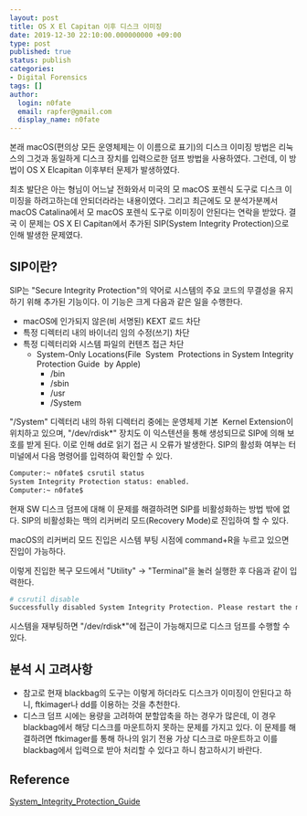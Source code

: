 ```yaml
---
layout: post
title: OS X El Capitan 이후 디스크 이미징
date: 2019-12-30 22:10:00.000000000 +09:00
type: post
published: true
status: publish
categories:
- Digital Forensics
tags: []
author:
  login: n0fate
  email: rapfer@gmail.com
  display_name: n0fate
---
```


본래 macOS(편의상 모든 운영체제는 이 이름으로 표기)의 디스크 이미징 방법은 리눅스의 그것과 동일하게 디스크 장치를 입력으로한 덤프 방법을 사용하였다. 그런데, 이 방법이 OS X Elcapitan 이후부터 문제가 발생하였다.

최초 발단은 아는 형님이 어느날 전화와서 미국의 모 macOS 포렌식 도구로 디스크 이미징을 하려고하는데 안되더라라는 내용이였다. 그리고 최근에도 모 분석가분께서 macOS Catalina에서 모 macOS 포렌식 도구로 이미징이 안된다는 연락을 받았다. 결국 이 문제는 OS X El Capitan에서 추가된 SIP(System Integrity Protection)으로 인해 발생한 문제였다.

## SIP이란?
SIP는 "Secure Integrity Protection"의 약어로 시스템의 주요 코드의 무결성을 유지하기 위해 추가된 기능이다. 이 기능은 크게 다음과 같은 일을 수행한다.

* macOS에 인가되지 않은(비 서명된) KEXT 로드 차단
* 특정 디렉터리 내의 바이너리 임의 수정(쓰기) 차단
* 특정 디렉터리와 시스템 파일의 컨텐츠 접근 차단
  * System-Only Locations(File  System  Protections in System Integrity Protection Guide  by Apple)</strong>
 	  * /bin
 	  * /sbin
 	  * /usr
 	  * /System
  
"/System" 디렉터리 내의 하위 디렉터리 중에는 운영체제 기본  Kernel Extension이 위치하고 있으며, "/dev/rdisk*" 장치도 이 익스텐션을 통해 생성되므로 SIP에 의해 보호를 받게 된다. 이로 인해 dd로 읽기 접근 시 오류가 발생한다. SIP의 활성화 여부는 터미널에서 다음 명령어를 입력하여 확인할 수 있다.

```bash
Computer:~ n0fate$ csrutil status
System Integrity Protection status: enabled.
Computer:~ n0fate$
```

현재 SW 디스크 덤프에 대해 이 문제를 해결하려면 SIP를 비활성화하는 방법 밖에 없다. SIP의 비활성화는 맥의 리커버리 모드(Recovery Mode)로 진입하여 할 수 있다.

macOS의 리커버리 모드 진입은 시스템 부팅 시점에 command+R을 누르고 있으면 진입이 가능하다.

이렇게 진입한 복구 모드에서 "Utility" -> "Terminal"을 눌러 실행한 후 다음과 같이 입력한다.

```bash
# csrutil disable
Successfully disabled System Integrity Protection. Please restart the machine for the changes to take effect.
```

시스템을 재부팅하면 "/dev/rdisk*"에 접근이 가능해지므로 디스크 덤프를 수행할 수 있다.

## 분석 시 고려사항

* 참고로 현재 blackbag의 도구는 이렇게 하더라도 디스크가 이미징이 안된다고 하니, ftkimager나 dd를 이용하는 것을 추천한다.
* 디스크 덤프 시에는 용량을 고려하여 분할압축을 하는 경우가 많은데, 이 경우 blackbag에서 해당 디스크를 마운트하지 못하는 문제를 가지고 있다. 이 문제를 해결하려면 ftkimager를 통해 하나의 읽기 전용 가상 디스크로 마운트하고 이를 blackbag에서 입력으로 받아 처리할 수 있다고 하니 참고하시기 바란다.

## Reference
[System_Integrity_Protection_Guide](https://developer.apple.com/library/archive/documentation/Security/Conceptual/System_Integrity_Protection_Guide/Introduction/Introduction.html#//apple_ref/doc/uid/TP40016462-CH1-DontLinkElementID_15)

